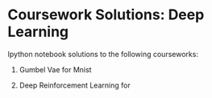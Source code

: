 # Coursework Solutions: Deep Learning

Ipython notebook solutions to the following courseworks:

1) Gumbel Vae for Mnist

2) Deep Reinforcement Learning for 
